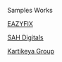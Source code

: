 Samples Works

[EAZYFIX](https://mohammedmushtaq3.github.io/eazyfix/)

[SAH Digitals](https://mohammedmushtaq3.github.io/sah/)

[Kartikeya Group](https://mohammedmushtaq3.github.io/kartikeyagroups/index.html)
